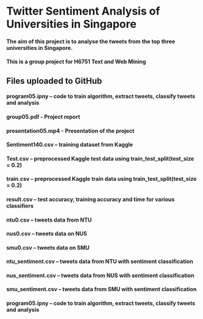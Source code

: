 # Twitter Sentiment Analysis of Universities in Singapore
#### The aim of this project is to analyse the tweets from the top three universities in Singapore.
#### This is a group project for H6751 Text and Web Mining 
## Files uploaded to GitHub
#### program05.ipny – code to train algorithm, extract tweets, classify tweets and analysis
#### group05.pdf - Project report
#### presentation05.mp4 - Presentation of the project
#### Sentiment140.csv – training dataset from Kaggle
#### Test.csv – preprocessed Kaggle test data using train_test_split(test_size = 0.2)
#### train.csv – preprocessed Kaggle train data using train_test_split(test_size = 0.2)
#### result.csv – test accuracy, training accuracy and time for various classifiers
#### ntu0.csv – tweets data from NTU
#### nus0.csv – tweets data on NUS
#### smu0.csv – tweets data on SMU
#### ntu_sentiment.csv – tweets data from NTU with sentiment classification
#### nus_sentiment.csv – tweets data from NUS with sentiment classification
#### smu_sentiment.csv – tweets data from SMU with sentiment classification
#### program05.ipny – code to train algorithm, extract tweets, classify tweets and analysis
